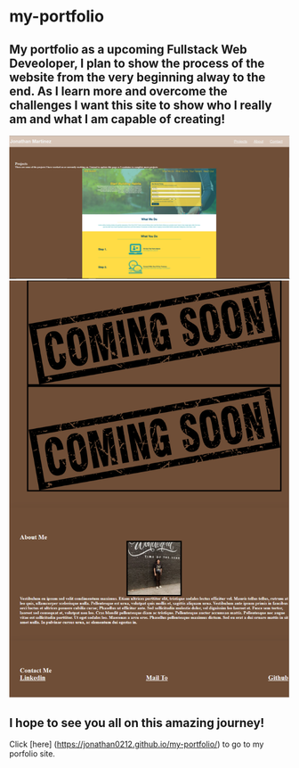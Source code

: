 # my-portfolio
<h2> My portfolio as a upcoming Fullstack Web Deveoloper, I plan to show the process of the website from the very beginning alway to the end. As I learn more and overcome the challenges I want this site to show who I really am and what I am capable of creating! </h2>

![Screenshot1](.\assets\images\Screenshot_2.png)
![Screenshot2](.\assets\images\Screenshot_3.png)

<h2>I hope to see you all on this amazing journey!</h2

Click [here] (https://jonathan0212.github.io/my-portfolio/) to go to my porfolio site.


